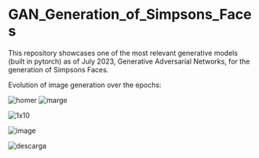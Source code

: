 # GAN_Generation_of_Simpsons_Faces
This repository showcases one of the most relevant generative models (built in pytorch) as of July 2023, Generative Adversarial Networks, for the generation of Simpsons Faces.

Evolution of image generation over the epochs:

![homer](https://github.com/M4mbo/Diffusion_and_GAN_Generation_of_Simpson_Faces/assets/115642529/4f08b2d1-9b13-4847-ae37-14b90bde88a5)
![marge](https://github.com/M4mbo/Diffusion_and_GAN_Generation_of_Simpson_Faces/assets/115642529/04c95ab0-085f-47d4-900d-7b0d466d218c)

![1x10](https://github.com/M4mbo/Diffusion_and_GAN_Generation_of_Simpson_Faces/assets/115642529/a3e5c4d0-5c29-47e2-befd-1316fcfeb6fc)

![image](https://github.com/M4mbo/Diffusion_and_GAN_Generation_of_Simpson_Faces/assets/115642529/022992e0-b625-4c43-9206-782b2c51a1ec)


![descarga](https://github.com/M4mbo/Diffusion_and_GAN_Generation_of_Simpson_Faces/assets/115642529/4b55acd8-1ae5-47b4-852c-454fbab4442f)
